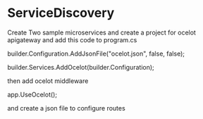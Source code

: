 # ServiceDiscovery
Create Two sample microservices and create a project for ocelot apigateway and add this code to program.cs 

builder.Configuration.AddJsonFile("ocelot.json", false, false);

builder.Services.AddOcelot(builder.Configuration);

then add ocelot middleware

app.UseOcelot();

and create a json file to configure routes

